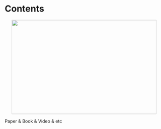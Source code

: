 # Contents
<p align="center">
  <img width="460" height="300" src="https://image.freepik.com/free-vector/stack-books-graphic-illustration_53876-8852.jpg">
</p>

Paper &amp; Book &amp; Video &amp; etc
